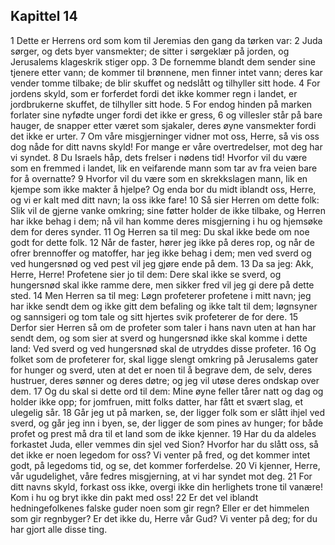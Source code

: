 ## Kapittel 14

1 Dette er Herrens ord som kom til Jeremias den gang da tørken var:
2 Juda sørger, og dets byer vansmekter; de sitter i sørgeklær på jorden, og Jerusalems klageskrik stiger opp.
3 De fornemme blandt dem sender sine tjenere etter vann; de kommer til brønnene, men finner intet vann; deres kar vender tomme tilbake; de blir skuffet og nedslått og tilhyller sitt hode.
4 For jordens skyld, som er forferdet fordi det ikke kommer regn i landet, er jordbrukerne skuffet, de tilhyller sitt hode.
5 For endog hinden på marken forlater sine nyfødte unger fordi det ikke er gress,
6 og villesler står på bare hauger, de snapper etter været som sjakaler, deres øyne vansmekter fordi det ikke er urter.
7 Om våre misgjerninger vidner mot oss, Herre, så vis oss dog nåde for ditt navns skyld! For mange er våre overtredelser, mot deg har vi syndet.
8 Du Israels håp, dets frelser i nødens tid! Hvorfor vil du være som en fremmed i landet, lik en veifarende mann som tar av fra veien bare for å overnatte?
9 Hvorfor vil du være som en skrekkslagen mann, lik en kjempe som ikke makter å hjelpe? Og enda bor du midt iblandt oss, Herre, og vi er kalt med ditt navn; la oss ikke fare!
10 Så sier Herren om dette folk: Slik vil de gjerne vanke omkring; sine føtter holder de ikke tilbake, og Herren har ikke behag i dem; nå vil han komme deres misgjerning i hu og hjemsøke dem for deres synder.
11 Og Herren sa til meg: Du skal ikke bede om noe godt for dette folk.
12 Når de faster, hører jeg ikke på deres rop, og når de ofrer brennoffer og matoffer, har jeg ikke behag i dem; men ved sverd og ved hungersnød og ved pest vil jeg gjøre ende på dem.
13 Da sa jeg: Akk, Herre, Herre! Profetene sier jo til dem: Dere skal ikke se sverd, og hungersnød skal ikke ramme dere, men sikker fred vil jeg gi dere på dette sted.
14 Men Herren sa til meg: Løgn profeterer profetene i mitt navn; jeg har ikke sendt dem og ikke gitt dem befaling og ikke talt til dem; løgnsyner og sannsigeri og tom tale og sitt hjertes svik profeterer de for dere.
15 Derfor sier Herren så om de profeter som taler i hans navn uten at han har sendt dem, og som sier at sverd og hungersnød ikke skal komme i dette land: Ved sverd og ved hungersnød skal de utryddes disse profeter.
16 Og folket som de profeterer for, skal ligge slengt omkring på Jerusalems gater for hunger og sverd, uten at det er noen til å begrave dem, de selv, deres hustruer, deres sønner og deres døtre; og jeg vil utøse deres ondskap over dem.
17 Og du skal si dette ord til dem: Mine øyne feller tårer natt og dag og holder ikke opp; for jomfruen, mitt folks datter, har fått et svært slag, et ulegelig sår.
18 Går jeg ut på marken, se, der ligger folk som er slått ihjel ved sverd, og går jeg inn i byen, se, der ligger de som pines av hunger; for både profet og prest må dra til et land som de ikke kjenner.
19 Har du da aldeles forkastet Juda, eller vemmes din sjel ved Sion? Hvorfor har du slått oss, så det ikke er noen legedom for oss? Vi venter på fred, og det kommer intet godt, på legedoms tid, og se, det kommer forferdelse.
20 Vi kjenner, Herre, vår ugudelighet, våre fedres misgjerning, at vi har syndet mot deg.
21 For ditt navns skyld, forkast oss ikke, overgi ikke din herlighets trone til vanære! Kom i hu og bryt ikke din pakt med oss!
22 Er det vel iblandt hedningefolkenes falske guder noen som gir regn? Eller er det himmelen som gir regnbyger? Er det ikke du, Herre vår Gud? Vi venter på deg; for du har gjort alle disse ting.
